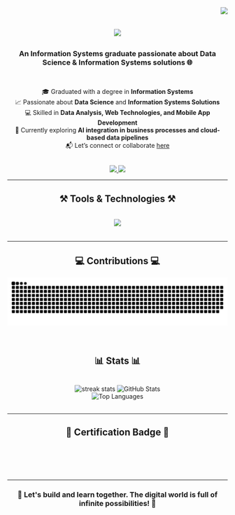 <!-- SECTION: Visitor Counter -->
<img align="right" src="https://visitor-badge.laobi.icu/badge?page_id=AlfadliRPutra.AlfadliRPutra" />

<!-- SECTION: Animated Heading Introduction -->
<h1 align="center">
  <img src="https://readme-typing-svg.herokuapp.com/?font=Righteous&size=35&center=true&vCenter=true&width=500&height=70&duration=4000&lines=Hi+There!+👋;+I'm+Alfadli+R+Putra!;" />
</h1>

<!-- SECTION: Short Bio -->
<h3 align="center">An Information Systems graduate passionate about Data Science & Information Systems solutions 🌐</h3>

<br/>

<!-- SECTION: Personal Summary with Skills and Interest -->
<div align="center">

🎓 Graduated with a degree in **Information Systems**  
📈 Passionate about **Data Science** and **Information Systems Solutions**  
💻 Skilled in **Data Analysis, Web Technologies, and Mobile App Development**  
🌱 Currently exploring **AI integration in business processes and cloud-based data pipelines**  
📬 Let’s connect or collaborate [here](https://github.com/AlfadliRPutra)

</div>

<br/>

<!-- SECTION: Social Media Badges -->
<div align="center">
  <a href="https://github.com/AlfadliRPutra">
    <img src="https://img.shields.io/badge/GitHub-333333?style=for-the-badge&logo=github&logoColor=white" />
  </a>
  <a href="https://linkedin.com/in/alfadlirputra" target="_blank">
    <img src="https://img.shields.io/badge/LinkedIn-0077B5?style=for-the-badge&logo=linkedin&logoColor=white" />
  </a>
</div>

<hr/>

<!-- SECTION: Tools & Technologies -->
<h2 align="center">⚒️ Tools & Technologies ⚒️</h2>
<br/>
<div align="center">
    <img src="https://skillicons.dev/icons?i=tensorflow,pytorch,laravel,react,flutter,nextjs" />
</div>

<br/>
<hr/>

<!-- SECTION: Contribution Snake Animation -->
<h2 align="center">💻 Contributions 💻</h2>
<div align="center">
  <img src="https://raw.githubusercontent.com/AlfadliRPutra/AlfadliRPutra/output/github-snake-dark.svg" alt="snake gif" />
</div>
<br/>
<br/>

<!-- SECTION: GitHub Stats Section -->
<h2 align="center">📊 Stats 📊</h2>
<br/>
<div align="center">
  <img width="390" height="150" src="https://git-hub-streak-stats.vercel.app?user=AlfadliRPutra&theme=react&hide_border=false" alt="streak stats" />
  <img width="390" height="150" src="https://github-readme-stats.vercel.app/api?username=AlfadliRPutra&show_icons=true&theme=react&rank_icon=github&border_radius=10" alt="GitHub Stats" />
  <br/>
  <img width="325" height="140" src="https://github-readme-stats.vercel.app/api/top-langs/?username=AlfadliRPutra&layout=compact&theme=react&hide_border=false&border_radius=10" alt="Top Languages" />
</div>

<br/>
<hr/>

<!-- SECTION: Certification Badge -->
<h2 align="center">🏅 Certification Badge 🏅</h2>
<br/>

<p align="center">
  <!--START_SECTION:badges-->
  <!--END_SECTION:badges-->
</p>

<br/><br/>

<hr/>

<!-- SECTION: Closing Message -->
<div align="center">
  <h3>🌟 Let's build and learn together. The digital world is full of infinite possibilities! 🌟</h3>
</div>
